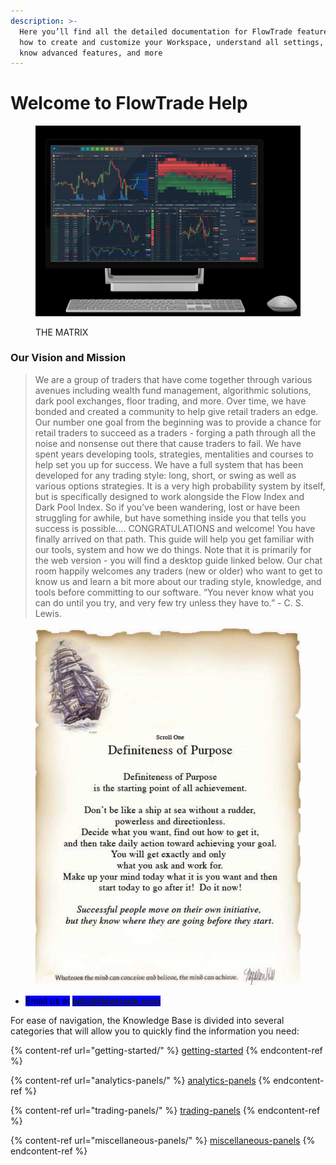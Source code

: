 ```yaml
---
description: >-
  Here you’ll find all the detailed documentation for FlowTrade features, learn
  how to create and customize your Workspace, understand all settings, get to
  know advanced features, and more
---
```


# Welcome to FlowTrade Help

<figure><img src=".gitbook/assets/computer main.png" alt=""><figcaption><p>THE MATRIX </p></figcaption></figure>

### Our Vision and Mission <a href="#our-vision-and-mission" id="our-vision-and-mission"></a>

> We are a group of traders that have come together through various avenues including wealth fund management, algorithmic solutions, dark pool exchanges, floor trading, and more. Over time, we have bonded and created a community to help give retail traders an edge. Our number one goal from the beginning was to provide a chance for retail traders to succeed as a traders - forging a path through all the noise and nonsense out there that cause traders to fail. We have spent years developing tools, strategies, mentalities and courses to help set you up for success. We have a full system that has been developed for any trading style: long, short, or swing as well as various options strategies. It is a very high probability system by itself, but is specifically designed to work alongside the Flow Index and Dark Pool Index. So if you’ve been wandering, lost or have been struggling for awhile, but have something inside you that tells you success is possible…. CONGRATULATIONS and welcome! You have finally arrived on that path. This guide will help you get familiar with our tools, system and how we do things. Note that it is primarily for the web version - you will find a desktop guide linked below. Our chat room happily welcomes any traders (new or older) who want to get to know us and learn a bit more about our trading style, knowledge, and tools before committing to our software. “You never know what you can do until you try, and very few try unless they have to.” - C. S. Lewis.

<figure><img src=".gitbook/assets/spaces_Umln7DLgw144tC9pZD7n_uploads_1d1jRcVqpytTC4ZD5wva_1.webp" alt=""><figcaption></figcaption></figure>

* <mark style="background-color:blue;">Email us at</mark> <mark style="background-color:blue;"></mark><mark style="background-color:blue;">**info@flowtrade.com**</mark>

For ease of navigation, the Knowledge Base is divided into several categories that will allow you to quickly find the information you need:

{% content-ref url="getting-started/" %}
[getting-started](getting-started/)
{% endcontent-ref %}

{% content-ref url="analytics-panels/" %}
[analytics-panels](analytics-panels/)
{% endcontent-ref %}

{% content-ref url="trading-panels/" %}
[trading-panels](trading-panels/)
{% endcontent-ref %}

{% content-ref url="miscellaneous-panels/" %}
[miscellaneous-panels](miscellaneous-panels/)
{% endcontent-ref %}
